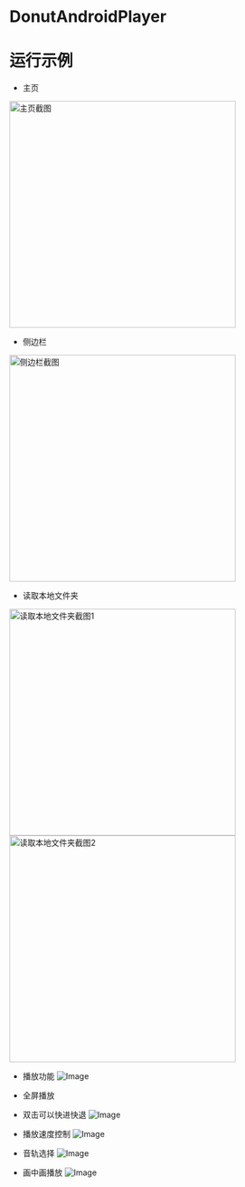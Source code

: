 # DonutAndroidPlayer

# 运行示例
- 主页
<img src="https://github.com/user-attachments/assets/f6bc68ff-4576-474f-bd6b-e1c70c99602c" width="400" alt="主页截图">

- 侧边栏
<img src="https://github.com/user-attachments/assets/d0054c1e-5c52-4be7-8df1-23724cbf3358" width="400" alt="侧边栏截图">

- 读取本地文件夹
<img src="https://github.com/user-attachments/assets/ea334c0f-dd33-48cb-abb8-c58605fc233c" width="400" alt="读取本地文件夹截图1">
<img src="https://github.com/user-attachments/assets/8d8bbc78-b420-4cf8-b54b-7f0b7e66ed87" width="400" alt="读取本地文件夹截图2">

- 播放功能
![Image](https://github.com/user-attachments/assets/c60ba9a8-fdf0-4fa6-bafd-3d302e2ab0e8)

- 全屏播放
- 双击可以快进快退
![Image](https://github.com/user-attachments/assets/eb731844-c7b1-4e06-88df-79adb25ce3d8)

- 播放速度控制
![Image](https://github.com/user-attachments/assets/6f85bfb6-d247-4721-a8d3-73c4c7edcd88)

- 音轨选择
![Image](https://github.com/user-attachments/assets/dacdc60a-733b-499f-9518-67c26ce8ced6)

- 画中画播放
![Image](https://github.com/user-attachments/assets/69f3182b-0036-4d81-b69e-3eaf7b5eaabf)
